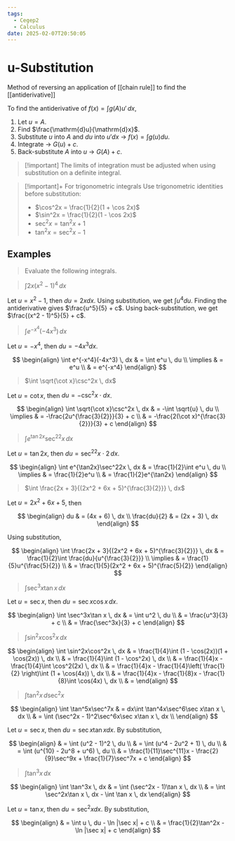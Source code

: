 ```yaml
---
tags:
  - Cegep2
  - Calculus
date: 2025-02-07T20:50:05
---
```


# u-Substitution

Method of reversing an application of [[chain rule]] to find the [[antiderivative]]

To find the antiderivative of $f(x) = \int g(A)u' \, dx$,

1. Let $u = A$.
2. Find $\frac{\mathrm{d}u}{\mathrm{d}x}$.
3. Substitute $u$ into $A$ and $du$ into $u'dx$ -> $f(x) = \int g(u)du$.
4. Integrate -> $G(u) + c$.
5. Back-substitute $A$ into $u$ -> $G(A) + c$.

> [!important] The limits of integration must be adjusted when using substitution on a definite integral.

> [!important]+ For trigonometric integrals
> Use trigonometric identities before substitution:
> 
> - $\cos^2x = \frac{1}{2}(1 + \cos 2x)$
> - $\sin^2x = \frac{1}{2}(1 - \cos 2x)$
> - $\sec^2x = \tan^2x + 1$
> - $\tan^2x = \sec^2x - 1$

## Examples

> Evaluate the following integrals.

> $\int 2x(x^2 - 1)^4 \, dx$

Let $u = x^2 - 1$, then $du = 2xdx$.
Using substitution, we get $\int u^4du$.
Finding the antiderivative gives $\frac{u^5}{5} + c$.
Using back-substitution, we get $\frac{(x^2 - 1)^5}{5} + c$.

> $\int e^{-x^4}(-4x^3) \, dx$

Let $u = -x^4$, then $du = -4x^3dx$.

$$
\begin{align}
\int e^{-x^4}(-4x^3) \, dx & = \int e^u \, du \\
\implies & = e^u \\
 & = e^{-x^4}
\end{align}
$$

> $\int \sqrt{\cot x}\csc^2x \, dx$

Let $u = \cot x$, then $du = -\csc^2x\cdot dx$.

$$
\begin{align}
\int \sqrt{\cot x}\csc^2x \, dx & = -\int \sqrt{u} \, du \\
\implies & = -\frac{2u^{\frac{3}{2}}}{3} + c \\
 & = -\frac{2(\cot x)^{\frac{3}{2}}}{3} + c
\end{align}
$$

> $\int e^{\tan2x}\sec^22x \, dx$

Let $u = \tan2x$, then $du = \sec^22x\cdot2 \, dx$.

$$
\begin{align}
\int e^{\tan2x}\sec^22x \, dx & = \frac{1}{2}\int e^u \, du \\
\implies & = \frac{1}{2}e^u \\
 & = \frac{1}{2}e^{\tan2x}
\end{align}
$$

> $\int \frac{2x + 3}{(2x^2 + 6x + 5)^{\frac{3}{2}}} \, dx$

Let $u = 2x^2 + 6x + 5$, then

$$
\begin{align}
du & = (4x + 6) \, dx \\
\frac{du}{2} & = (2x + 3) \, dx
\end{align}
$$

Using substitution,

$$
\begin{align}
\int \frac{2x + 3}{(2x^2 + 6x + 5)^{\frac{3}{2}}} \, dx & = \frac{1}{2}\int \frac{du}{u^{\frac{3}{2}}} \\
\implies & = \frac{1}{5}u^{\frac{5}{2}} \\
 & = \frac{1}{5}(2x^2 + 6x + 5)^{\frac{5}{2}}
\end{align}
$$

> $\int \sec^3x \tan x \, dx$

Let $u = \sec x$, then $du = \sec x\cos x \, dx$.

$$
\begin{align}
\int \sec^3x\tan x \, dx & = \int u^2 \, du \\
 & = \frac{u^3}{3} + c \\
 & = \frac{\sec^3x}{3} + c
\end{align}
$$

> $\int \sin^2x\cos^2x \, dx$

$$
\begin{align}
\int \sin^2x\cos^2x \, dx & = \frac{1}{4}\int (1 - \cos(2x))(1 + \cos(2x)) \, dx \\
 & = \frac{1}{4}\int (1 - \cos^2x) \, dx \\
 & = \frac{1}{4}x - \frac{1}{4}\int \cos^2(2x) \, dx \\
 & = \frac{1}{4}x - \frac{1}{4}\left( \frac{1}{2} \right)\int (1 + \cos(4x)) \, dx \\
 & = \frac{1}{4}x - \frac{1}{8}x - \frac{1}{8}\int \cos(4x) \, dx \\
 & =
\end{align}
$$

> $\int \tan^2x \, d\sec^2x$

$$
\begin{align}
 \int \tan^5x\sec^7x & = dx\int \tan^4x\sec^6\sec x\tan x \, dx \\
 & = \int (\sec^2x - 1)^2\sec^6x\sec x\tan x \, dx \\
\end{align}
$$

Let $u = \sec x$, then $du = \sec x\tan x dx$.
By substitution,

$$
\begin{align}
 & = \int (u^2 - 1)^2 \, du \\
 & = \int (u^4 - 2u^2 + 1) \, du \\
 & = \int (u^{10} - 2u^8 + u^6) \, du \\
 & = \frac{1}{11}\sec^{11}x - \frac{2}{9}\sec^9x + \frac{1}{7}\sec^7x + c
\end{align}
$$

>  $\int \tan^3x \, dx$

$$
\begin{align}
\int \tan^3x \, dx & = \int (\sec^2x - 1)\tan x \, dx \\
 & = \int \sec^2x\tan x \, dx - \int \tan x \, dx
\end{align}
$$

Let $u = \tan x$, then $du = \sec^2xdx$.
By substitution,

$$
\begin{align}
 & = \int u \, du - \ln |\sec x| + c \\
 & = \frac{1}{2}\tan^2x - \ln |\sec x| + c
\end{align}
$$